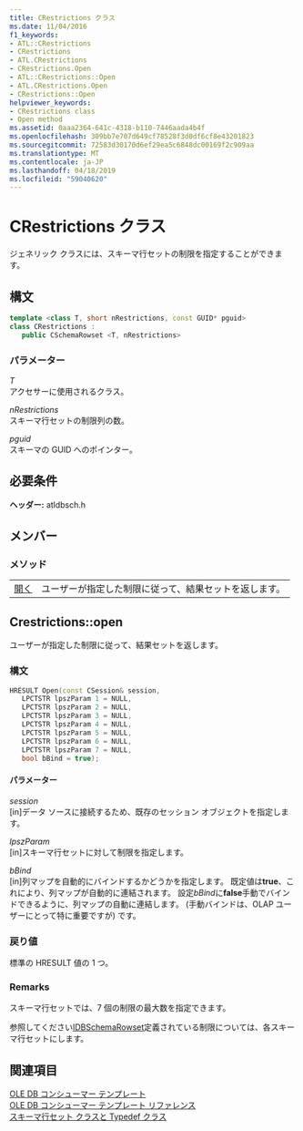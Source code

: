 ```yaml
---
title: CRestrictions クラス
ms.date: 11/04/2016
f1_keywords:
- ATL::CRestrictions
- CRestrictions
- ATL.CRestrictions
- CRestrictions.Open
- ATL::CRestrictions::Open
- ATL.CRestrictions.Open
- CRestrictions::Open
helpviewer_keywords:
- CRestrictions class
- Open method
ms.assetid: 0aaa2364-641c-4318-b110-7446aada4b4f
ms.openlocfilehash: 309bb7e707d649cf78528f3d0df6cf8e43201823
ms.sourcegitcommit: 72583d30170d6ef29ea5c6848dc00169f2c909aa
ms.translationtype: MT
ms.contentlocale: ja-JP
ms.lasthandoff: 04/18/2019
ms.locfileid: "59040620"
---
```

# <a name="crestrictions-class"></a>CRestrictions クラス

ジェネリック クラスには、スキーマ行セットの制限を指定することができます。

## <a name="syntax"></a>構文

```cpp
template <class T, short nRestrictions, const GUID* pguid>
class CRestrictions :
   public CSchemaRowset <T, nRestrictions>
```

### <a name="parameters"></a>パラメーター

*T*<br/>
アクセサーに使用されるクラス。

*nRestrictions*<br/>
スキーマ行セットの制限列の数。

*pguid*<br/>
スキーマの GUID へのポインター。

## <a name="requirements"></a>必要条件

**ヘッダー:** atldbsch.h

## <a name="members"></a>メンバー

### <a name="methods"></a>メソッド

|||
|-|-|
|[開く](#open)|ユーザーが指定した制限に従って、結果セットを返します。|

## <a name="open"></a> Crestrictions::open

ユーザーが指定した制限に従って、結果セットを返します。

### <a name="syntax"></a>構文

```cpp
HRESULT Open(const CSession& session,
   LPCTSTR lpszParam 1 = NULL,
   LPCTSTR lpszParam 2 = NULL,
   LPCTSTR lpszParam 3 = NULL,
   LPCTSTR lpszParam 4 = NULL,
   LPCTSTR lpszParam 5 = NULL,
   LPCTSTR lpszParam 6 = NULL,
   LPCTSTR lpszParam 7 = NULL,
   bool bBind = true);
```

#### <a name="parameters"></a>パラメーター

*session*<br/>
[in]データ ソースに接続するため、既存のセッション オブジェクトを指定します。

*lpszParam*<br/>
[in]スキーマ行セットに対して制限を指定します。

*bBind*<br/>
[in]列マップを自動的にバインドするかどうかを指定します。 既定値は**true**、これにより、列マップが自動的に連結されます。 設定*bBind*に**false**手動でバインドできるように、列マップの自動に連結します。 (手動バインドは、OLAP ユーザーにとって特に重要ですが) です。

### <a name="return-value"></a>戻り値

標準の HRESULT 値の 1 つ。

### <a name="remarks"></a>Remarks

スキーマ行セットでは、7 個の制限の最大数を指定できます。

参照してください[IDBSchemaRowset](/previous-versions/windows/desktop/ms713686(v=vs.85))定義されている制限については、各スキーマ行セットにします。

## <a name="see-also"></a>関連項目

[OLE DB コンシューマー テンプレート](../../data/oledb/ole-db-consumer-templates-cpp.md)<br/>
[OLE DB コンシューマー テンプレート リファレンス](../../data/oledb/ole-db-consumer-templates-reference.md)<br/>
[スキーマ行セット クラスと Typedef クラス](../../data/oledb/schema-rowset-classes-and-typedef-classes.md)